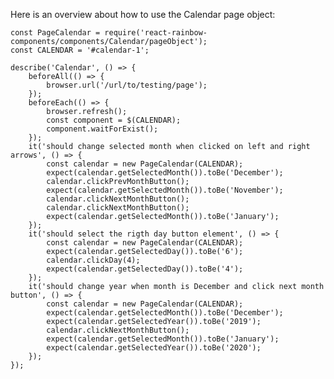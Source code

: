 Here is an overview about how to use the Calendar page object:

    const PageCalendar = require('react-rainbow-components/components/Calendar/pageObject');
    const CALENDAR = '#calendar-1';

    describe('Calendar', () => {
        beforeAll(() => {
            browser.url('/url/to/testing/page');
        });
        beforeEach(() => {
            browser.refresh();
            const component = $(CALENDAR);
            component.waitForExist();
        });
        it('should change selected month when clicked on left and right arrows', () => {
            const calendar = new PageCalendar(CALENDAR);
            expect(calendar.getSelectedMonth()).toBe('December');
            calendar.clickPrevMonthButton();
            expect(calendar.getSelectedMonth()).toBe('November');
            calendar.clickNextMonthButton();
            calendar.clickNextMonthButton();
            expect(calendar.getSelectedMonth()).toBe('January');
        });
        it('should select the rigth day button element', () => {
            const calendar = new PageCalendar(CALENDAR);
            expect(calendar.getSelectedDay()).toBe('6');
            calendar.clickDay(4);
            expect(calendar.getSelectedDay()).toBe('4');
        });
        it('should change year when month is December and click next month button', () => {
            const calendar = new PageCalendar(CALENDAR);
            expect(calendar.getSelectedMonth()).toBe('December');
            expect(calendar.getSelectedYear()).toBe('2019');
            calendar.clickNextMonthButton();
            expect(calendar.getSelectedMonth()).toBe('January');
            expect(calendar.getSelectedYear()).toBe('2020');
        });
    });
